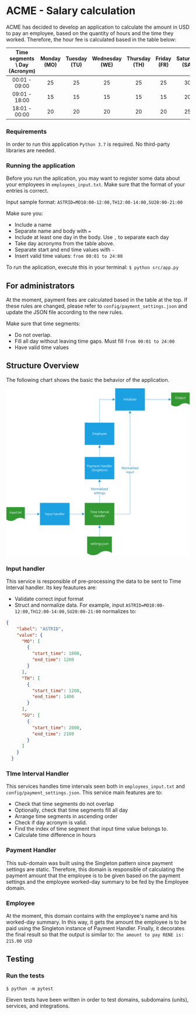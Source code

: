 # ACME - Salary calculation
ACME has decided to develop an application to calculate the amount in USD to pay an employee, based on the quantity of hours and the time they worked. Therefore, the hour fee is calculated based in the table below:

| Time segments \ Day (Acronym)         | Monday (MO) | Tuesday (TU)  | Wednesday (WE)  | Thursday (TH) | Friday (FR) | Saturday (SA) | Sunday (SU) |
| :----:                | :----:      | :----:        | :----:          | :----:        | :----:      | :----:        | :----:      |
|00:01 - 09:00          |25           |25             |25               |25             |25           |30             |30           |
|09:01 - 18:00          |15           |15             |15               |15             |15           |20             |20           |
|18:01 - 00:00          |20           |20             |20               |20             |20           |25             |25           |

### Requirements
In order to run this application ```Python 3.7``` is required. No third-party libraries are needed. 

### Running the application
Before you run the aplication, you may want to register some data about your employees in ```employees_input.txt```. Make sure that the format of your entries is correct.

Input sample format: ```ASTRID=MO10:00-12:00,TH12:00-14:00,SU20:00-21:00```

Make sure you:
- Include a name
- Separate name and body with ```=```
- Include at least one day in the body. Use ```,``` to separate each day
- Take day acronyms from the table above.
- Separate start and end time values with ```-```
- Insert valid time values: ```from 00:01 to 24:00```

To run the aplication, execute this in your terminal: ```$ python src/app.py```

## For administrators
At the moment, payment fees are calculated based in the table at the top. If these rules are changed, please refer to ```config/payment_settings.json``` and update the JSON file according to the new rules.

Make sure that time segments:
- Do not overlap.
- Fill all day without leaving time gaps. Must fill ```from 00:01 to 24:00```
- Have valid time values

## Structure Overview
The following chart shows the basic the behavior of the application.
<p align="center">
<img src="employeePaymentsFlow.png" width='700'>
</p>

### Input handler
This service is responsible of pre-processing the data to be sent to Time Interval handler. Its key feautures are:
- Validate correct input format
- Struct and normalize data. For example, input ```ASTRID=MO10:00-12:00,TH12:00-14:00,SU20:00-21:00``` normalizes to: 
```json
{
    "label": "ASTRID",
    "value": {
      "MO": [
        {
          "start_time": 1000,
          "end_time": 1200
        }
      ],
      "TH": [
        {
          "start_time": 1200,
          "end_time": 1400
        }
      ],
      "SU": [
        {
          "start_time": 2000,
          "end_time": 2100
        }
      ]
    }
  }
  ```


### TIme Interval Handler
This services handles time intervals seen both in ```employees_input.txt``` and ```config/payment_settings.json```.
This service main features are to:
- Check that time segments do  not overlap
- Optionally, check that time segments fill all day
- Arrange time segments in ascending order
- Check if day acronym is valid.
- Find the index of time segment that input time value belongs to.
- Calculate time difference in hours

### Payment Handler
This sub-domain was built using the Singleton pattern since payment settings are static. Therefore, this domain is responsible of calculating the payment amount that the employee is to be given based on the payment settings and the employee worked-day summary to be fed by the Employee domain.

### Employee
At the moment, this domain contains with the employee's name and his worked-day summary. In this way, it gets the amount the employee is to be paid using the Singleton instance of Payment Handler. Finally, it decorates the final result so that the output is similar to: ```The amount to pay RENE is: 215.00 USD```

## Testing
### Run the tests
```console
$ python -m pytest
```
Eleven tests have been written in order to test domains, subdomains (units), services, and integrations.
